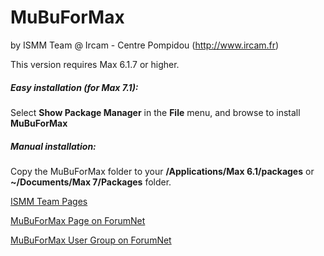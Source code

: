 # MuBuForMax
by ISMM Team @ Ircam - Centre Pompidou (http://www.ircam.fr)

This version requires Max 6.1.7 or higher.

##### Easy installation (for Max 7.1):
Select **Show Package Manager** in the **File** menu, and browse to install **MuBuForMax**

##### Manual installation:
Copy the MuBuForMax folder to your **/Applications/Max 6.1/packages** or **~/Documents/Max 7/Packages** folder.

[ISMM Team Pages](http://ismm.ircam.fr)

[MuBuForMax Page on ForumNet](http://forumnet.ircam.fr/product/mubu-en/)

[MuBuForMax User Group on ForumNet](http://forumnet.ircam.fr/user-groups/mubu-for-max/)